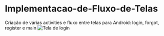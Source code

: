 # Implementacao-de-Fluxo-de-Telas
Criação de várias activities e fluxo entre telas para Android: login, forgot, register e main
![Tela de login](https://user-images.githubusercontent.com/72512880/160664076-664cbe0d-325e-4eda-aaed-75990cfd505d.png)
